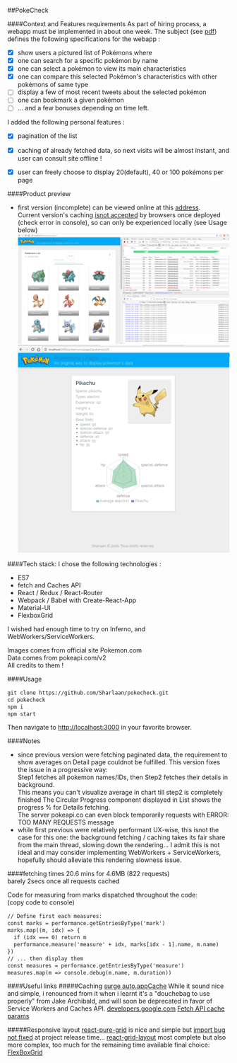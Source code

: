##PokeCheck

####Context and Features requirements
As part of hiring process, a webapp must be implemented in about one week.
The subject (see [pdf](https://github.com/Sharlaan/pokecheck/blob/master/Zen%20-%20Homework%20pokemon.pdf)) defines the following specifications for the webapp :
- [x] show users a pictured list of Pokémons where
- [x] one can search for a specific pokémon by name
- [x] one can select a pokémon to view its main characteristics
- [x] one can compare this selected Pokémon's characteristics with other pokémons of same type
- [ ] display a few of most recent tweets about the selected pokémon
- [ ] one can bookmark a given pokémon
- [ ] ... and a few bonuses depending on time left.

I added the following personal features :
- [x] pagination of the list
- [x] caching of already fetched data, so next visits will be almost instant, and user can consult site offline !
- [x] user can freely choose to display 20(default), 40 or 100 pokémons per page


####Product preview
- first version (incomplete) can be viewed online at this [address](http://pokecheck.surge.sh).  
Current version's caching [isnot accepted](http://pokecheck2.surge.sh) by browsers once deployed (check error in console), so can only be experienced locally (see Usage below)
![main list](https://github.com/Sharlaan/pokecheck/blob/master/PokeCheck_dev.png)
![details](https://github.com/Sharlaan/pokecheck/blob/master/PokeCheckDetails_dev.png)


####Tech stack:
I chose the following technologies :
- ES7
- fetch and Caches API
- React / Redux / React-Router
- Webpack / Babel with Create-React-App
- Material-UI
- FlexboxGrid

I wished had enough time to try on Inferno, and WebWorkers/ServiceWorkers.

Images comes from official site Pokemon.com  
Data comes from pokeapi.com/v2  
All credits to them !

####Usage
```
git clone https://github.com/Sharlaan/pokecheck.git
cd pokecheck
npm i
npm start
```
Then navigate to [http://localhost:3000](http://localhost:3000) in your favorite browser.

####Notes
- since previous version were fetching paginated data, the requirement to show averages on Detail page couldnot be fulfilled.
This version fixes the issue in a progressive way:  
Step1 fetches all pokemon names/IDs, then Step2 fetches their details in background.  
This means you can't visualize average in chart till step2 is completely finished
The Circular Progress component displayed in List shows the progress % for Details fetching.  
The server pokeapi.co can even block temporarily requests with ERROR: TOO MANY REQUESTS message
- while first previous were relatively performant UX-wise, this isnot the case for this one:
the background fetching / caching takes its fair share from the main thread, slowing down the rendering...
I admit this is not ideal and may consider implementing WebWorkers + ServiceWorkers, hopefully should alleviate this rendering slowness issue.


####fetching times
20.6 mins for 4.6MB (822 requests)   
barely 2secs once all requests cached

Code for measuring from marks dispatched throughout the code:  
(copy code to console)
```
// Define first each measures:
const marks = performance.getEntriesByType('mark')
marks.map((m, idx) => {
  if (idx === 0) return m
  performance.measure('measure' + idx, marks[idx - 1].name, m.name)
})
// ... then display them
const measures = performance.getEntriesByType('measure')
measures.map(m => console.debug(m.name, m.duration))
```


####Useful links
#####Caching
[surge auto.appCache](https://davidwalsh.name/dont-wait-serviceworker-adding-offline-support-oneline)
While it sound nice and simple, i renounced from it when i learnt it's a "douchebag to use properly" from Jake Archibald, and will soon be deprecated in favor of Service Workers and Caches API.
[developers.google.com](https://developers.google.com/web/fundamentals/getting-started/primers/async-functions#example_outputting_fetches_in_order)
[Fetch API cache params](https://fetch.spec.whatwg.org#concept-request-cache-mode)

#####Responsive layout
[react-pure-grid](https://github.com/musyoka-morris/react-pure-grid) is nice and simple but [import bug not fixed](https://github.com/musyoka-morris/react-pure-grid/issues/1) at project release time...
[react-grid-layout](https://github.com/STRML/react-grid-layout) most complete but also more complex, too much for the remaining time available
final choice: [FlexBoxGrid](http://flexboxgrid.com/)
